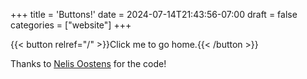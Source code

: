 +++
title = 'Buttons!'
date = 2024-07-14T21:43:56-07:00
draft = false
categories = ["website"]
+++

{{< button relref="/" >}}Click me to go home.{{< /button >}}

Thanks to [Nelis Oostens](http://oostens.me) for the code! 
